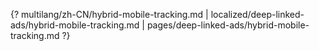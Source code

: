 {? multilang/zh-CN/hybrid-mobile-tracking.md | localized/deep-linked-ads/hybrid-mobile-tracking.md | pages/deep-linked-ads/hybrid-mobile-tracking.md ?}
